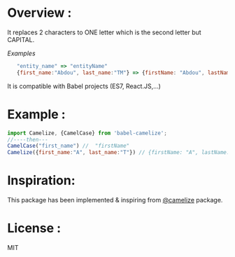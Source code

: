 # Overview  :

It replaces 2 characters to ONE letter which is the second letter but CAPITAL.


*Examples*
```js
   "entity_name" => "entityName"
   {first_name:"Abdou", last_name:"TM"} => {firstName: "Abdou", lastName:"TM"}  
```

It is compatible with Babel projects (ES7, React.JS,...)

# Example :

```js
import Camelize, {CamelCase} from 'babel-camelize';
//----then---
CamelCase("first_name") //  "firstName"
Camelize({first_name:"A", last_name:"T"}) // {firstName: "A", lastName:"T"}

```

# Inspiration:

This package has been implemented & inspiring from [@camelize](https://www.npmjs.com/package/camelize) package.

# License :

MIT
